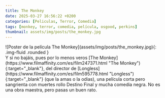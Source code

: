 ```yaml
---
title: The Monkey
date: 2025-03-27 16:56:22 +0200
categories: [Peliculas, Terror, Comedia]
tags: [monkey, terror, comedia, película, osgood, perkins]
thumbnail: assets/img/posts/the_monkey.jpg
---
```


<div class="row mb-4">
  <div class="col-md-5" markdown="1">
    ![Poster de la película The Monkey](assets/img/posts/the_monkey.jpg){: .img-fluid .rounded }
  </div>
  <div class="col-md-7" markdown="1">
    Y si no bajáis, pues por lo menos veros [The Monkey](https://www.filmaffinity.com/es/film247371.html "The Monkey"){:target="_blank"},
del director de [Longless](https://www.filmaffinity.com/es/film595778.html "Longless"){:target="_blank"} (que la amas o la odias), una película corta pero
sangrienta con muertes rollo Destino Final y mucha comedia negra. No es una obra maestra, pero pasas un buen rato.
  </div>
</div>
